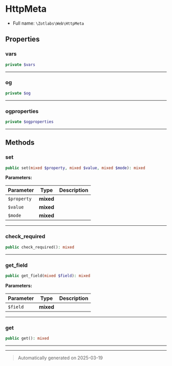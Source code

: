 
# HttpMeta





* Full name: `\Zotlabs\Web\HttpMeta`



## Properties


### vars



```php
private $vars
```






***

### og



```php
private $og
```






***

### ogproperties



```php
private $ogproperties
```






***

## Methods


### set



```php
public set(mixed $property, mixed $value, mixed $mode): mixed
```








**Parameters:**

| Parameter | Type | Description |
|-----------|------|-------------|
| `$property` | **mixed** |  |
| `$value` | **mixed** |  |
| `$mode` | **mixed** |  |





***

### check_required



```php
public check_required(): mixed
```












***

### get_field



```php
public get_field(mixed $field): mixed
```








**Parameters:**

| Parameter | Type | Description |
|-----------|------|-------------|
| `$field` | **mixed** |  |





***

### get



```php
public get(): mixed
```












***


***
> Automatically generated on 2025-03-19
